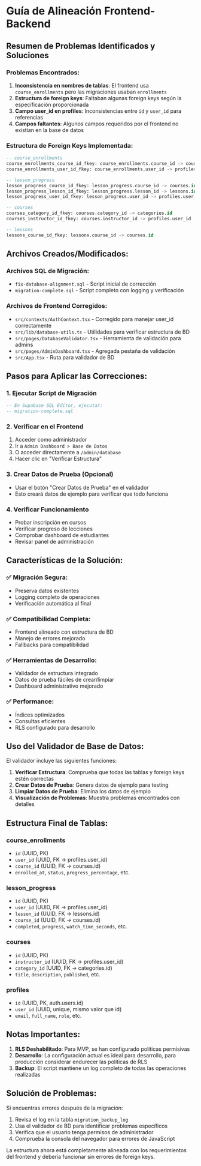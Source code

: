 # Guía de Alineación Frontend-Backend

## Resumen de Problemas Identificados y Soluciones

### Problemas Encontrados:

1. **Inconsistencia en nombres de tablas**: El frontend usa `course_enrollments` pero las migraciones usaban `enrollments`
2. **Estructura de foreign keys**: Faltaban algunas foreign keys según la especificación proporcionada
3. **Campo user_id en profiles**: Inconsistencias entre `id` y `user_id` para referencias
4. **Campos faltantes**: Algunos campos requeridos por el frontend no existían en la base de datos

### Estructura de Foreign Keys Implementada:

```sql
-- course_enrollments
course_enrollments_course_id_fkey: course_enrollments.course_id -> courses.id
course_enrollments_user_id_fkey: course_enrollments.user_id -> profiles.user_id

-- lesson_progress  
lesson_progress_course_id_fkey: lesson_progress.course_id -> courses.id
lesson_progress_lesson_id_fkey: lesson_progress.lesson_id -> lessons.id
lesson_progress_user_id_fkey: lesson_progress.user_id -> profiles.user_id

-- courses
courses_category_id_fkey: courses.category_id -> categories.id
courses_instructor_id_fkey: courses.instructor_id -> profiles.user_id

-- lessons
lessons_course_id_fkey: lessons.course_id -> courses.id
```

## Archivos Creados/Modificados:

### Archivos SQL de Migración:
- `fix-database-alignment.sql` - Script inicial de corrección
- `migration-complete.sql` - Script completo con logging y verificación

### Archivos de Frontend Corregidos:
- `src/contexts/AuthContext.tsx` - Corregido para manejar user_id correctamente
- `src/lib/database-utils.ts` - Utilidades para verificar estructura de BD
- `src/pages/DatabaseValidator.tsx` - Herramienta de validación para admins
- `src/pages/AdminDashboard.tsx` - Agregada pestaña de validación
- `src/App.tsx` - Ruta para validador de BD

## Pasos para Aplicar las Correcciones:

### 1. Ejecutar Script de Migración
```sql
-- En Supabase SQL Editor, ejecutar:
-- migration-complete.sql
```

### 2. Verificar en el Frontend
1. Acceder como administrador
2. Ir a `Admin Dashboard > Base de Datos`
3. O acceder directamente a `/admin/database`
4. Hacer clic en "Verificar Estructura"

### 3. Crear Datos de Prueba (Opcional)
- Usar el botón "Crear Datos de Prueba" en el validador
- Esto creará datos de ejemplo para verificar que todo funciona

### 4. Verificar Funcionamiento
- Probar inscripción en cursos
- Verificar progreso de lecciones
- Comprobar dashboard de estudiantes
- Revisar panel de administración

## Características de la Solución:

### ✅ Migración Segura:
- Preserva datos existentes
- Logging completo de operaciones
- Verificación automática al final

### ✅ Compatibilidad Completa:
- Frontend alineado con estructura de BD
- Manejo de errores mejorado
- Fallbacks para compatibilidad

### ✅ Herramientas de Desarrollo:
- Validador de estructura integrado
- Datos de prueba fáciles de crear/limpiar
- Dashboard administrativo mejorado

### ✅ Performance:
- Índices optimizados
- Consultas eficientes
- RLS configurado para desarrollo

## Uso del Validador de Base de Datos:

El validador incluye las siguientes funciones:

1. **Verificar Estructura**: Comprueba que todas las tablas y foreign keys estén correctas
2. **Crear Datos de Prueba**: Genera datos de ejemplo para testing
3. **Limpiar Datos de Prueba**: Elimina los datos de ejemplo
4. **Visualización de Problemas**: Muestra problemas encontrados con detalles

## Estructura Final de Tablas:

### course_enrollments
- `id` (UUID, PK)
- `user_id` (UUID, FK -> profiles.user_id)
- `course_id` (UUID, FK -> courses.id)
- `enrolled_at`, `status`, `progress_percentage`, etc.

### lesson_progress
- `id` (UUID, PK)
- `user_id` (UUID, FK -> profiles.user_id)
- `lesson_id` (UUID, FK -> lessons.id)
- `course_id` (UUID, FK -> courses.id)
- `completed`, `progress`, `watch_time_seconds`, etc.

### courses
- `id` (UUID, PK)
- `instructor_id` (UUID, FK -> profiles.user_id)
- `category_id` (UUID, FK -> categories.id)
- `title`, `description`, `published`, etc.

### profiles
- `id` (UUID, PK, auth.users.id)
- `user_id` (UUID, unique, mismo valor que id)
- `email`, `full_name`, `role`, etc.

## Notas Importantes:

1. **RLS Deshabilitado**: Para MVP, se han configurado políticas permisivas
2. **Desarrollo**: La configuración actual es ideal para desarrollo, para producción considerar endurecer las políticas de RLS
3. **Backup**: El script mantiene un log completo de todas las operaciones realizadas

## Solución de Problemas:

Si encuentras errores después de la migración:

1. Revisa el log en la tabla `migration_backup_log`
2. Usa el validador de BD para identificar problemas específicos
3. Verifica que el usuario tenga permisos de administrador
4. Comprueba la consola del navegador para errores de JavaScript

La estructura ahora está completamente alineada con los requerimientos del frontend y debería funcionar sin errores de foreign keys.
